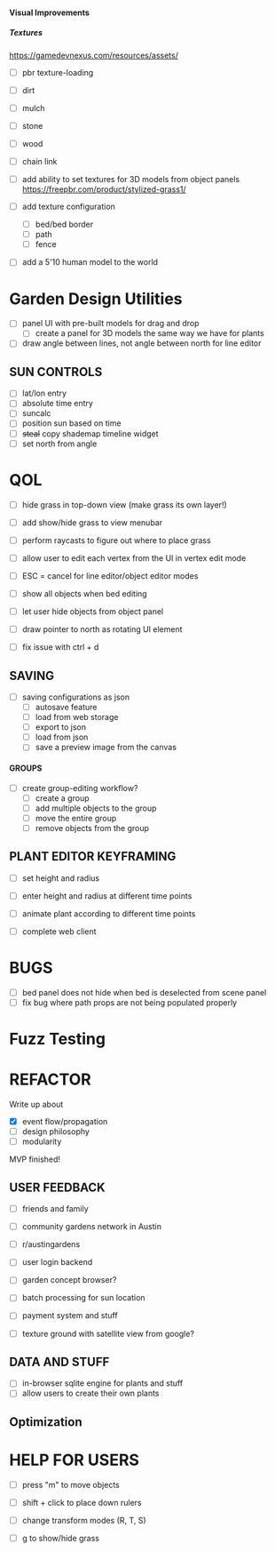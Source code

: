 #### Visual Improvements

##### Textures
https://gamedevnexus.com/resources/assets/
- [ ] pbr texture-loading
- [ ] dirt
- [ ] mulch
- [ ] stone
- [ ] wood
- [ ] chain link
- [ ] add ability to set textures for 3D models from object panels
https://freepbr.com/product/stylized-grass1/

- [ ] add texture configuration
    - [ ] bed/bed border
    - [ ] path
    - [ ] fence

- [ ] add a 5'10 human model to the world

# Garden Design Utilities
- [ ] panel UI with pre-built models for drag and drop
    - [ ] create a panel for 3D models the same way we have for plants
- [ ] draw angle between lines, not angle between north for line editor

## SUN CONTROLS
- [ ] lat/lon entry
- [ ] absolute time entry
- [ ] suncalc
- [ ] position sun based on time
- [ ] ~~steal~~ copy shademap timeline widget
- [ ] set north from angle

# QOL
- [ ] hide grass in top-down view (make grass its own layer!)
- [ ] add show/hide grass to view menubar 
- [ ] perform raycasts to figure out where to place grass

- [ ] allow user to edit each vertex from the UI in vertex edit mode
- [ ] ESC = cancel for line editor/object editor modes
- [ ] show all objects when bed editing

- [ ] let user hide objects from object panel

- [ ] draw pointer to north as rotating UI element
- [ ] fix issue with ctrl + d

## SAVING
- [ ] saving configurations as json
    - [ ] autosave feature
    - [ ] load from web storage
    - [ ] export to json
    - [ ] load from json
    - [ ] save a preview image from the canvas

#### GROUPS
- [ ] create group-editing workflow?
    - [ ] create a group
    - [ ] add multiple objects to the group
    - [ ] move the entire group
    - [ ] remove objects from the group

## PLANT EDITOR KEYFRAMING
- [ ] set height and radius
- [ ] enter height and radius at different time points
- [ ] animate plant according to different time points

- [ ] complete web client

# BUGS
- [ ] bed panel does not hide when bed is deselected from scene panel
- [ ] fix bug where path props are not being populated properly

# Fuzz Testing

# REFACTOR

Write up about 
- [x] event flow/propagation
- [ ] design philosophy
- [ ] modularity

MVP finished!

## USER FEEDBACK
- [ ] friends and family
- [ ] community gardens network in Austin
- [ ] r/austingardens

- [ ] user login backend
- [ ] garden concept browser?
- [ ] batch processing for sun location
- [ ] payment system and stuff
- [ ] texture ground with satellite view from google?

## DATA AND STUFF
- [ ] in-browser sqlite engine for plants and stuff
- [ ] allow users to create their own plants

## Optimization

# HELP FOR USERS
- [ ] press "m" to move objects
- [ ] shift + click to place down rulers
- [ ] change transform modes (R, T, S)
- [ ] g to show/hide grass

